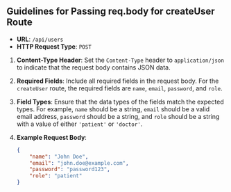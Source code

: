 ## Guidelines for Passing req.body for createUser Route

-   **URL**: `/api/users`
-   **HTTP Request Type**: `POST`

1. **Content-Type Header**: Set the `Content-Type` header to `application/json` to indicate that the request body contains JSON data.

2. **Required Fields**: Include all required fields in the request body. For the `createUser` route, the required fields are `name`, `email`, `password`, and `role`.

3. **Field Types**: Ensure that the data types of the fields match the expected types. For example, `name` should be a string, `email` should be a valid email address, `password` should be a string, and `role` should be a string with a value of either `'patient'` or `'doctor'`.

4. **Example Request Body**:

    ```json
    {
        "name": "John Doe",
        "email": "john.doe@example.com",
        "password": "password123",
        "role": "patient"
    }
    ```

